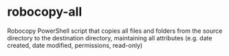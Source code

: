 # robocopy-all
Robocopy PowerShell script that copies all files and folders from the source directory to the destination directory, maintaining all attributes (e.g. date created, date modified, permissions, read-only)

